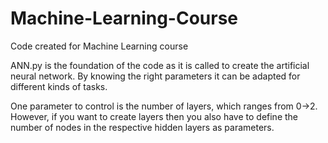 Machine-Learning-Course
=======================

Code created for Machine Learning course

ANN.py is the foundation of the code as it is called to create the artificial neural network. 
By knowing the right parameters it can be adapted for different kinds of tasks. 

One parameter to control is the number of layers, which ranges from 0->2. However,
if you want to create layers then you also have to define the number of nodes in the respective hidden layers
as parameters.
